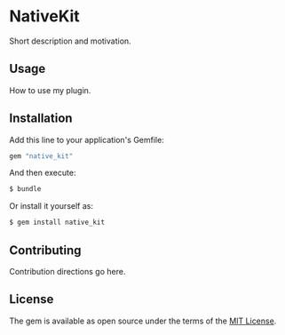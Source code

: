 # NativeKit
Short description and motivation.

## Usage
How to use my plugin.

## Installation
Add this line to your application's Gemfile:

```ruby
gem "native_kit"
```

And then execute:
```bash
$ bundle
```

Or install it yourself as:
```bash
$ gem install native_kit
```

## Contributing
Contribution directions go here.

## License
The gem is available as open source under the terms of the [MIT License](https://opensource.org/licenses/MIT).
